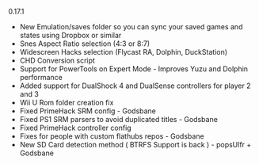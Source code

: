 0.17.1

- New Emulation/saves folder so you can sync your saved games and states using Dropbox or similar
- Snes Aspect Ratio selection (4:3 or 8:7)
- Widescreen Hacks selection (Flycast RA, Dolphin, DuckStation)
- CHD Conversion script
- Support for PowerTools on Expert Mode - Improves Yuzu and Dolphin performance
- Added support for DualShock 4 and DualSense controllers for player 2 and 3
- Wii U Rom folder creation fix
- Fixed PrimeHack SRM config - Godsbane
- Fixed PS1 SRM parsers to avoid duplicated titles - Godsbane
- Fixed PrimeHack controller config
- Fixes for people with custom flathubs repos - Godsbane
- New SD Card detection method ( BTRFS Support is back ) - popsUlfr + Godsbane
